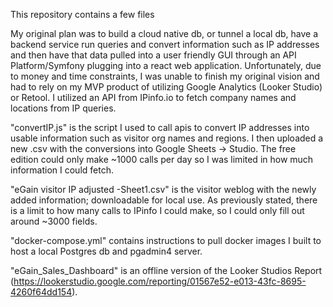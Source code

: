 This repository contains a few files

My original plan was to build a cloud native db, or tunnel a local db, have a backend service run queries and convert information such as IP addresses and then have that data pulled into a user friendly GUI through an API Platform/Symfony plugging into a react web application. 
Unfortunately, due to money and time constraints, I was unable to finish my original vision and had to rely on my MVP product of utilizing Google Analytics (Looker Studio) or Retool. I utilized an API from IPinfo.io to fetch company names and locations from IP queries.

"convertIP.js" is the script I used to call apis to convert IP addresses into usable information such as visitor org names and regions.  I then uploaded a new .csv with the conversions into Google Sheets -> Studio.  The free edition could only make ~1000 calls per day so I was limited in how much information I could fetch.

"eGain visitor IP adjusted -Sheet1.csv" is the visitor weblog with the newly added information; downloadable for local use.  As previously stated, there is a limit to how many calls to IPinfo I could make, so I could only fill out around ~3000 fields.

"docker-compose.yml" contains instructions to pull docker images I built to host a local Postgres db and pgadmin4 server.

"eGain_Sales_Dashboard" is an offline version of the Looker Studios Report (https://lookerstudio.google.com/reporting/01567e52-e013-43fc-8695-4260f64dd154).

